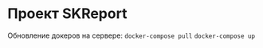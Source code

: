 # Проект SKReport

Обновление докеров на сервере:
```docker-compose pull```
```docker-compose up```

